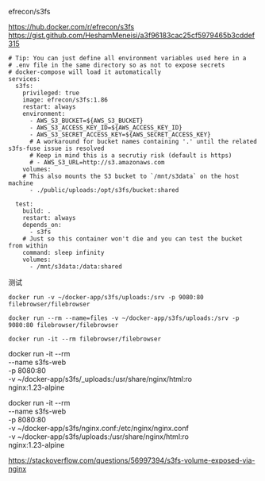efrecon/s3fs

https://hub.docker.com/r/efrecon/s3fs
https://gist.github.com/HeshamMeneisi/a3f96183cac25cf5979465b3cddef315

```
# Tip: You can just define all environment variables used here in a 
# .env file in the same directory so as not to expose secrets
# docker-compose will load it automatically
services:
  s3fs:
    privileged: true
    image: efrecon/s3fs:1.86
    restart: always
    environment:
      - AWS_S3_BUCKET=${AWS_S3_BUCKET}
      - AWS_S3_ACCESS_KEY_ID=${AWS_ACCESS_KEY_ID}
      - AWS_S3_SECRET_ACCESS_KEY=${AWS_SECRET_ACCESS_KEY}
      # A workaround for bucket names containing '.' until the related s3fs-fuse issue is resolved
      # Keep in mind this is a secrutiy risk (default is https)
      # - AWS_S3_URL=http://s3.amazonaws.com
    volumes:
    # This also mounts the S3 bucket to `/mnt/s3data` on the host machine
      - ./public/uploads:/opt/s3fs/bucket:shared

  test:
    build: .
    restart: always
    depends_on:
      - s3fs
    # Just so this container won't die and you can test the bucket from within
    command: sleep infinity
    volumes:
      - /mnt/s3data:/data:shared

```

测试
```
docker run -v ~/docker-app/s3fs/uploads:/srv -p 9080:80 filebrowser/filebrowser

docker run --rm --name=files -v ~/docker-app/s3fs/uploads:/srv -p 9080:80 filebrowser/filebrowser

docker run -it --rm filebrowser/filebrowser
```

docker run -it --rm \
--name s3fs-web \
-p 8080:80 \
-v ~/docker-app/s3fs/_uploads:/usr/share/nginx/html:ro \
nginx:1.23-alpine

docker run -it --rm \
--name s3fs-web \
-p 8080:80 \
-v ~/docker-app/s3fs/nginx.conf:/etc/nginx/nginx.conf \
-v ~/docker-app/s3fs/uploads:/usr/share/nginx/html:ro \
nginx:1.23-alpine

https://stackoverflow.com/questions/56997394/s3fs-volume-exposed-via-nginx